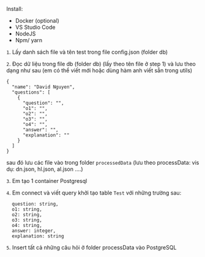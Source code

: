 Install:
- Docker (optional)
- VS Studio Code
- NodeJS
- Npm/ yarn

`1`. Lấy danh sách file và tên test trong file config.json (folder db)

`2`. Đọc dữ liệu trong file db (folder db) (lấy theo tên file ở step 1) và lưu theo dạng như sau (em có thể viết mới hoặc dùng hàm anh viết sẵn trong utils)
```
{
  "name": "David Nguyen",
  "questions": [
    {
      "question": "",
      "o1": "",
      "o2": "",
      "o3": "",
      "o4": "",
      "answer": "",
      "explanation": ""
    }
  ]
}
```
sau đó lưu các file vào trong folder `processedData` (lưu theo processData: vis dụ: dn.json, hl.json, al.json ....)

`3`. Em tạo 1 container Postgresql

`4`. Em connect và viết query khởi tạo table `Test` với những trường sau:
  ```
    question: string,
    o1: string,
    o2: string,
    o3: string,
    o4: string,
    answer: integer,
    explanation: string
  ```

`5`. Insert tất cả những câu hỏi ở folder processData vào PostgreSQL

